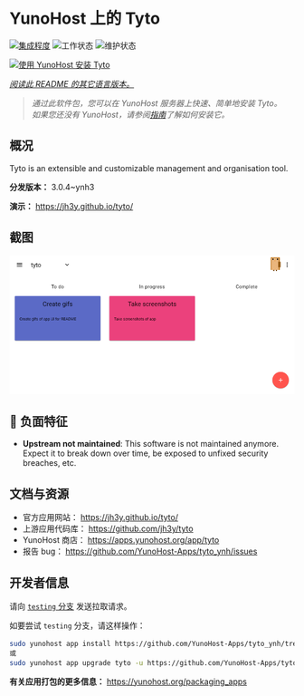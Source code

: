 <!--
注意：此 README 由 <https://github.com/YunoHost/apps/tree/master/tools/readme_generator> 自动生成
请勿手动编辑。
-->

# YunoHost 上的 Tyto

[![集成程度](https://dash.yunohost.org/integration/tyto.svg)](https://dash.yunohost.org/appci/app/tyto) ![工作状态](https://ci-apps.yunohost.org/ci/badges/tyto.status.svg) ![维护状态](https://ci-apps.yunohost.org/ci/badges/tyto.maintain.svg)

[![使用 YunoHost 安装 Tyto](https://install-app.yunohost.org/install-with-yunohost.svg)](https://install-app.yunohost.org/?app=tyto)

*[阅读此 README 的其它语言版本。](./ALL_README.md)*

> *通过此软件包，您可以在 YunoHost 服务器上快速、简单地安装 Tyto。*  
> *如果您还没有 YunoHost，请参阅[指南](https://yunohost.org/install)了解如何安装它。*

## 概况

Tyto is an extensible and customizable management and organisation tool.

**分发版本：** 3.0.4~ynh3

**演示：** <https://jh3y.github.io/tyto/>

## 截图

![Tyto 的截图](./doc/screenshots/screenshot.png)

## :red_circle: 负面特征

- **Upstream not maintained**: This software is not maintained anymore. Expect it to break down over time, be exposed to unfixed security breaches, etc.

## 文档与资源

- 官方应用网站： <https://jh3y.github.io/tyto/>
- 上游应用代码库： <https://github.com/jh3y/tyto>
- YunoHost 商店： <https://apps.yunohost.org/app/tyto>
- 报告 bug： <https://github.com/YunoHost-Apps/tyto_ynh/issues>

## 开发者信息

请向 [`testing` 分支](https://github.com/YunoHost-Apps/tyto_ynh/tree/testing) 发送拉取请求。

如要尝试 `testing` 分支，请这样操作：

```bash
sudo yunohost app install https://github.com/YunoHost-Apps/tyto_ynh/tree/testing --debug
或
sudo yunohost app upgrade tyto -u https://github.com/YunoHost-Apps/tyto_ynh/tree/testing --debug
```

**有关应用打包的更多信息：** <https://yunohost.org/packaging_apps>
